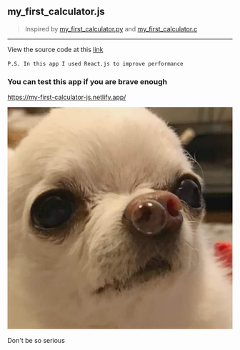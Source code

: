 ## my_first_calculator.js

> Inspired by [my_first_calculator.py](https://github.com/AceLewis/my_first_calculator.py) and [my_first_calculator.c](https://github.com/shellcxd3/my_first_calculator.c)

________________________________


View the source code at this [link](https://github.com/iMykhailychenko/my_first_calculator.js/blob/main/src/my_first_calculator.js)  

`P.S. In this app I used React.js to improve performance`  
### You can test this app if you are brave enough
https://my-first-calculator-js.netlify.app/


<img src="/public/meme.jpg" alt="" />

Don't be so serious